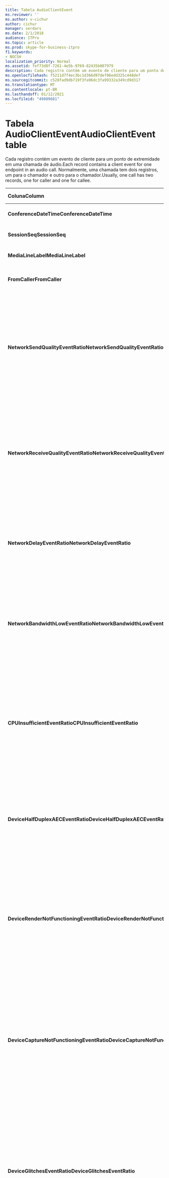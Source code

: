 ```yaml
---
title: Tabela AudioClientEvent
ms.reviewer: ''
ms.author: v-cichur
author: cichur
manager: serdars
ms.date: 2/1/2018
audience: ITPro
ms.topic: article
ms.prod: skype-for-business-itpro
f1.keywords:
- NOCSH
localization_priority: Normal
ms.assetid: fef73d8f-7261-4e5b-9769-82435b007979
description: Cada registro contém um evento de cliente para um ponto de extremidade em uma chamada de áudio. Normalmente, uma chamada tem dois registros, um para o chamador e outro para o chamador.
ms.openlocfilehash: f5211d7f4ec3bc1d366d97def06edd325c448def
ms.sourcegitcommit: c528fad9db719f3fa96dc3fa99332a349cd9d317
ms.translationtype: MT
ms.contentlocale: pt-BR
ms.lasthandoff: 01/12/2021
ms.locfileid: "49809681"
---
```

# <a name="audioclientevent-table"></a><span data-ttu-id="18c5e-104">Tabela AudioClientEvent</span><span class="sxs-lookup"><span data-stu-id="18c5e-104">AudioClientEvent table</span></span>
 
<span data-ttu-id="18c5e-105">Cada registro contém um evento de cliente para um ponto de extremidade em uma chamada de áudio.</span><span class="sxs-lookup"><span data-stu-id="18c5e-105">Each record contains a client event for one endpoint in an audio call.</span></span> <span data-ttu-id="18c5e-106">Normalmente, uma chamada tem dois registros, um para o chamador e outro para o chamador.</span><span class="sxs-lookup"><span data-stu-id="18c5e-106">Usually, one call has two records, one for caller and one for callee.</span></span>
  
|<span data-ttu-id="18c5e-107">**Coluna**</span><span class="sxs-lookup"><span data-stu-id="18c5e-107">**Column**</span></span>|<span data-ttu-id="18c5e-108">**Tipo de dados**</span><span class="sxs-lookup"><span data-stu-id="18c5e-108">**Data Type**</span></span>|<span data-ttu-id="18c5e-109">**Chave/Índice**</span><span class="sxs-lookup"><span data-stu-id="18c5e-109">**Key/Index**</span></span>|<span data-ttu-id="18c5e-110">**Detalhes**</span><span class="sxs-lookup"><span data-stu-id="18c5e-110">**Details**</span></span>|
|:-----|:-----|:-----|:-----|
|<span data-ttu-id="18c5e-111">**ConferenceDateTime**</span><span class="sxs-lookup"><span data-stu-id="18c5e-111">**ConferenceDateTime**</span></span> <br/> |<span data-ttu-id="18c5e-112">datetime</span><span class="sxs-lookup"><span data-stu-id="18c5e-112">datetime</span></span>  <br/> |<span data-ttu-id="18c5e-113">Primário</span><span class="sxs-lookup"><span data-stu-id="18c5e-113">Primary</span></span>  <br/> |<span data-ttu-id="18c5e-114">Referenciado na tabela [MediaLine](medialine-0.md).</span><span class="sxs-lookup"><span data-stu-id="18c5e-114">Referenced from the [MediaLine table](medialine-0.md).</span></span>  <br/> |
|<span data-ttu-id="18c5e-115">**SessionSeq**</span><span class="sxs-lookup"><span data-stu-id="18c5e-115">**SessionSeq**</span></span> <br/> |<span data-ttu-id="18c5e-116">int</span><span class="sxs-lookup"><span data-stu-id="18c5e-116">int</span></span>  <br/> |<span data-ttu-id="18c5e-117">Primário</span><span class="sxs-lookup"><span data-stu-id="18c5e-117">Primary</span></span>  <br/> |<span data-ttu-id="18c5e-118">Referenciado na tabela [MediaLine](medialine-0.md).</span><span class="sxs-lookup"><span data-stu-id="18c5e-118">Referenced from the [MediaLine table](medialine-0.md).</span></span>  <br/> |
|<span data-ttu-id="18c5e-119">**MediaLineLabel**</span><span class="sxs-lookup"><span data-stu-id="18c5e-119">**MediaLineLabel**</span></span> <br/> |<span data-ttu-id="18c5e-120">tinyint</span><span class="sxs-lookup"><span data-stu-id="18c5e-120">tinyint</span></span>  <br/> |<span data-ttu-id="18c5e-121">Primário</span><span class="sxs-lookup"><span data-stu-id="18c5e-121">Primary</span></span>  <br/> |<span data-ttu-id="18c5e-122">Referenciado na tabela [MediaLine](medialine-0.md).</span><span class="sxs-lookup"><span data-stu-id="18c5e-122">Referenced from the [MediaLine table](medialine-0.md).</span></span>  <br/> |
|<span data-ttu-id="18c5e-123">**FromCaller**</span><span class="sxs-lookup"><span data-stu-id="18c5e-123">**FromCaller**</span></span> <br/> |<span data-ttu-id="18c5e-124">bit</span><span class="sxs-lookup"><span data-stu-id="18c5e-124">bit</span></span>  <br/> |<span data-ttu-id="18c5e-125">Primário</span><span class="sxs-lookup"><span data-stu-id="18c5e-125">Primary</span></span>  <br/> |<span data-ttu-id="18c5e-126">0: Dados do destinatário da chamada</span><span class="sxs-lookup"><span data-stu-id="18c5e-126">0: Callee's data</span></span>  <br/> <span data-ttu-id="18c5e-127">1: Dados do chamador</span><span class="sxs-lookup"><span data-stu-id="18c5e-127">1: Caller's data</span></span>  <br/> |
|<span data-ttu-id="18c5e-128">**NetworkSendQualityEventRatio**</span><span class="sxs-lookup"><span data-stu-id="18c5e-128">**NetworkSendQualityEventRatio**</span></span> <br/> |<span data-ttu-id="18c5e-129">decimal(5,2)</span><span class="sxs-lookup"><span data-stu-id="18c5e-129">decimal(5,2)</span></span>  <br/> | <br/> |<span data-ttu-id="18c5e-130">Porcentagem de sessão em que o evento NetworkSendQuality foi acionado para o estado 'Bad'.</span><span class="sxs-lookup"><span data-stu-id="18c5e-130">Percentage of session the NetworkSendQuality event was fired for 'Bad' state.</span></span>  <br/> <span data-ttu-id="18c5e-131">A qualidade da rede em termos de tremida ou perda de pacotes é grave e afeta a qualidade do áudio que está sendo enviado.</span><span class="sxs-lookup"><span data-stu-id="18c5e-131">Network quality in terms of jitter or packet loss is severe and impacting the quality of audio being sent.</span></span>  <br/> |
|<span data-ttu-id="18c5e-132">**NetworkReceiveQualityEventRatio**</span><span class="sxs-lookup"><span data-stu-id="18c5e-132">**NetworkReceiveQualityEventRatio**</span></span> <br/> |<span data-ttu-id="18c5e-133">decimal(5,2)</span><span class="sxs-lookup"><span data-stu-id="18c5e-133">decimal(5,2)</span></span>  <br/> | <br/> |<span data-ttu-id="18c5e-134">Porcentagem de sessão em que o evento ReceiveSendQuality foi acionado para o estado 'Bad'.</span><span class="sxs-lookup"><span data-stu-id="18c5e-134">Percentage of session the ReceiveSendQuality event was fired for 'Bad' state.</span></span>  <br/> <span data-ttu-id="18c5e-135">A qualidade da rede em termos de trem tremida ou perda de pacotes é grave e afeta a qualidade do áudio recebido.</span><span class="sxs-lookup"><span data-stu-id="18c5e-135">Network quality in terms of jitter or packet loss is severe and impacting the quality of audio being received.</span></span>  <br/> |
|<span data-ttu-id="18c5e-136">**NetworkDelayEventRatio**</span><span class="sxs-lookup"><span data-stu-id="18c5e-136">**NetworkDelayEventRatio**</span></span> <br/> |<span data-ttu-id="18c5e-137">decimal(5,2)</span><span class="sxs-lookup"><span data-stu-id="18c5e-137">decimal(5,2)</span></span>  <br/> | <br/> |<span data-ttu-id="18c5e-138">Porcentagem de sessão em que o evento Delay foi acionado para o estado 'Bad'.</span><span class="sxs-lookup"><span data-stu-id="18c5e-138">Percentage of session the Delay event was fired for 'Bad' state.</span></span> <span data-ttu-id="18c5e-139">A latência de rede é grave e afeta a experiência evitando a comunicação interativa</span><span class="sxs-lookup"><span data-stu-id="18c5e-139">Network latency is severe and impacting the experience by preventing interactive communication</span></span>  <br/> |
|<span data-ttu-id="18c5e-140">**NetworkBandwidthLowEventRatio**</span><span class="sxs-lookup"><span data-stu-id="18c5e-140">**NetworkBandwidthLowEventRatio**</span></span> <br/> |<span data-ttu-id="18c5e-141">decimal(5,2)</span><span class="sxs-lookup"><span data-stu-id="18c5e-141">decimal(5,2)</span></span>  <br/> | <br/> |<span data-ttu-id="18c5e-142">Porcentagem de sessão em que o evento LowBandwidth foi acionado para o estado 'Bad'.</span><span class="sxs-lookup"><span data-stu-id="18c5e-142">Percentage of session the LowBandwidth event was fired for 'Bad' state.</span></span> <span data-ttu-id="18c5e-143">A largura de banda disponível é insuficiente para uma experiência de voz aceitável.</span><span class="sxs-lookup"><span data-stu-id="18c5e-143">The available bandwidth is insufficient for an acceptable voice experience.</span></span>  <br/> |
|<span data-ttu-id="18c5e-144">**CPUInsufficientEventRatio**</span><span class="sxs-lookup"><span data-stu-id="18c5e-144">**CPUInsufficientEventRatio**</span></span> <br/> |<span data-ttu-id="18c5e-145">decimal(5,2)</span><span class="sxs-lookup"><span data-stu-id="18c5e-145">decimal(5,2)</span></span>  <br/> | <br/> |<span data-ttu-id="18c5e-146">Porcentagem de sessão em que o evento de CPU insuficiente foi acionado para o estado 'Bad'.</span><span class="sxs-lookup"><span data-stu-id="18c5e-146">Percentage of session the insufficient CPU event was fired for 'Bad' state.</span></span> <span data-ttu-id="18c5e-147">Há ciclos de CPU insuficientes para processamento com as modalidades e aplicativos atuais em uso.</span><span class="sxs-lookup"><span data-stu-id="18c5e-147">There are insufficient CPU cycles for processing with the current modalities and applications in use.</span></span> <span data-ttu-id="18c5e-148">Isso causa distorções no canal de áudio.</span><span class="sxs-lookup"><span data-stu-id="18c5e-148">This causes distortions with the audio channel.</span></span>  <br/> |
|<span data-ttu-id="18c5e-149">**DeviceHalfDuplexAECEventRatio**</span><span class="sxs-lookup"><span data-stu-id="18c5e-149">**DeviceHalfDuplexAECEventRatio**</span></span> <br/> |<span data-ttu-id="18c5e-150">decimal(5,2)</span><span class="sxs-lookup"><span data-stu-id="18c5e-150">decimal(5,2)</span></span>  <br/> | <br/> |<span data-ttu-id="18c5e-151">Porcentagem de sessão em que o evento DeviceHalfDuplexAEC foi acionado para o estado 'Bad'.</span><span class="sxs-lookup"><span data-stu-id="18c5e-151">Percentage of session the DeviceHalfDuplexAEC event was fired for 'Bad' state.</span></span> <span data-ttu-id="18c5e-152">Para evitar o eco, o sistema entrou no half duplex.</span><span class="sxs-lookup"><span data-stu-id="18c5e-152">In order to prevent echo, the system has enter half duplex.</span></span>  <br/> |
|<span data-ttu-id="18c5e-153">**DeviceRenderNotFunctioningEventRatio**</span><span class="sxs-lookup"><span data-stu-id="18c5e-153">**DeviceRenderNotFunctioningEventRatio**</span></span> <br/> |<span data-ttu-id="18c5e-154">decimal(5,2)</span><span class="sxs-lookup"><span data-stu-id="18c5e-154">decimal(5,2)</span></span>  <br/> | <br/> |<span data-ttu-id="18c5e-155">Porcentagem de sessão em que o evento DeviceRenderNotFunctioning foi acionado para o estado 'Bad'.</span><span class="sxs-lookup"><span data-stu-id="18c5e-155">Percentage of session the DeviceRenderNotFunctioning event was fired for 'Bad' state.</span></span> <span data-ttu-id="18c5e-156">O dispositivo de renderização atualmente usado para a sessão não está funcionando corretamente.</span><span class="sxs-lookup"><span data-stu-id="18c5e-156">The render device currently being used for the session is not functioning correctly.</span></span> <span data-ttu-id="18c5e-157">Isso pode causar problemas de áudio de uma via.</span><span class="sxs-lookup"><span data-stu-id="18c5e-157">This can cause one-way audio issues.</span></span>  <br/> |
|<span data-ttu-id="18c5e-158">**DeviceCaptureNotFunctioningEventRatio**</span><span class="sxs-lookup"><span data-stu-id="18c5e-158">**DeviceCaptureNotFunctioningEventRatio**</span></span> <br/> |<span data-ttu-id="18c5e-159">decimal(5,2)</span><span class="sxs-lookup"><span data-stu-id="18c5e-159">decimal(5,2)</span></span>  <br/> | <br/> |<span data-ttu-id="18c5e-160">Porcentagem de sessão em que o evento DeviceCaptureNotFunctioning foi acionado para o estado 'Bad'.</span><span class="sxs-lookup"><span data-stu-id="18c5e-160">Percentage of session the DeviceCaptureNotFunctioning event was fired for 'Bad' state.</span></span> <span data-ttu-id="18c5e-161">O dispositivo de captura atualmente em uso para a sessão não está funcionando corretamente.</span><span class="sxs-lookup"><span data-stu-id="18c5e-161">The capture device currently being used for the session is not functioning correctly.</span></span> <span data-ttu-id="18c5e-162">Isso pode causar problemas de áudio de uma via.</span><span class="sxs-lookup"><span data-stu-id="18c5e-162">This can cause one-way audio issues.</span></span>  <br/> |
|<span data-ttu-id="18c5e-163">**DeviceGlitchesEventRatio**</span><span class="sxs-lookup"><span data-stu-id="18c5e-163">**DeviceGlitchesEventRatio**</span></span> <br/> |<span data-ttu-id="18c5e-164">decimal(5,2)</span><span class="sxs-lookup"><span data-stu-id="18c5e-164">decimal(5,2)</span></span>  <br/> | <br/> |<span data-ttu-id="18c5e-165">Porcentagem de sessão em que o evento DeviceGlitches foi acionado para o estado 'Bad'.</span><span class="sxs-lookup"><span data-stu-id="18c5e-165">Percentage of session the DeviceGlitches event was fired for 'Bad' state.</span></span> <span data-ttu-id="18c5e-166">Há falhas graves na renderização de áudio que estão causando distorções.</span><span class="sxs-lookup"><span data-stu-id="18c5e-166">There are severe glitches in the rendering of audio which is causing distortions.</span></span> <span data-ttu-id="18c5e-167">Essas falhas podem ser causadas por problemas de driver, bateria (drivers) de chamadas de procedimento adiadas (DPC) e alto uso da CPU.</span><span class="sxs-lookup"><span data-stu-id="18c5e-167">These glitches can be caused by driver issues, deferred procedure calls (DPC) storm (drivers), and high CPU usage.</span></span>  <br/> |
|<span data-ttu-id="18c5e-168">**DeviceLowSNREventRatio**</span><span class="sxs-lookup"><span data-stu-id="18c5e-168">**DeviceLowSNREventRatio**</span></span> <br/> |<span data-ttu-id="18c5e-169">decimal(5,2)</span><span class="sxs-lookup"><span data-stu-id="18c5e-169">decimal(5,2)</span></span>  <br/> | <br/> |<span data-ttu-id="18c5e-170">Porcentagem de sessão em que o evento DeviceLowSNR foi acionado para o estado 'Bad'.</span><span class="sxs-lookup"><span data-stu-id="18c5e-170">Percentage of session the DeviceLowSNR event was fired for 'Bad' state.</span></span> <span data-ttu-id="18c5e-171">A qualidade da captura é muito ruim, muito barulhento ou o usuário está falando muito longe do microfone.</span><span class="sxs-lookup"><span data-stu-id="18c5e-171">The capture quality is very poor, either very noisy or user is talking too far away from the microphone.</span></span> <span data-ttu-id="18c5e-172">Isso causará distorções.</span><span class="sxs-lookup"><span data-stu-id="18c5e-172">This will cause distortions.</span></span>  <br/> |
|<span data-ttu-id="18c5e-173">**DeviceLowSpeechLevelEventRatio**</span><span class="sxs-lookup"><span data-stu-id="18c5e-173">**DeviceLowSpeechLevelEventRatio**</span></span> <br/> |<span data-ttu-id="18c5e-174">decimal(5,2)</span><span class="sxs-lookup"><span data-stu-id="18c5e-174">decimal(5,2)</span></span>  <br/> | <br/> |<span data-ttu-id="18c5e-175">Porcentagem de sessão em que o evento DeviceLowSpeechLevel foi acionado para o estado 'Bad'.</span><span class="sxs-lookup"><span data-stu-id="18c5e-175">Percentage of session the DeviceLowSpeechLevel event was fired for 'Bad' state.</span></span> <span data-ttu-id="18c5e-176">O nível de fala do usuário é muito baixo e o sistema não pode au incrementá-lo ainda mais.</span><span class="sxs-lookup"><span data-stu-id="18c5e-176">User's speech level is too low and the system cannot increase it any further.</span></span> <span data-ttu-id="18c5e-177">Isso pode causar distorções ou ser percebido como áudio de uma via.</span><span class="sxs-lookup"><span data-stu-id="18c5e-177">This can either cause distortions or perceived as one-way audio.</span></span>  <br/> |
|<span data-ttu-id="18c5e-178">**DeviceClippingEventRatio**</span><span class="sxs-lookup"><span data-stu-id="18c5e-178">**DeviceClippingEventRatio**</span></span> <br/> |<span data-ttu-id="18c5e-179">Decimal(5,2)</span><span class="sxs-lookup"><span data-stu-id="18c5e-179">Decimal(5,2)</span></span>  <br/> | <br/> |<span data-ttu-id="18c5e-180">Porcentagem de sessão em que o evento DeviceClipping foi acionado para o estado 'Bad'.</span><span class="sxs-lookup"><span data-stu-id="18c5e-180">Percentage of session the DeviceClipping event was fired for 'Bad' state.</span></span>  <br/> <span data-ttu-id="18c5e-181">Quando a fala quase final recorta o microfone, a extremidade distante ouve distorção devido a recortes.</span><span class="sxs-lookup"><span data-stu-id="18c5e-181">When near-end speech clips the microphone, far-end hears distortion due to clipping.</span></span> <span data-ttu-id="18c5e-182">É importante evitar recortes próximos do microfone.</span><span class="sxs-lookup"><span data-stu-id="18c5e-182">It is important to avoid near-end microphone clipping.</span></span>  <br/> |
|<span data-ttu-id="18c5e-183">**DeviceEchoEventRatio**</span><span class="sxs-lookup"><span data-stu-id="18c5e-183">**DeviceEchoEventRatio**</span></span> <br/> |<span data-ttu-id="18c5e-184">decimal(5,2)</span><span class="sxs-lookup"><span data-stu-id="18c5e-184">decimal(5,2)</span></span>  <br/> | <br/> |<span data-ttu-id="18c5e-185">Porcentagem de sessão em que o evento DeviceEchoEvent foi acionado para o estado 'Bad'.</span><span class="sxs-lookup"><span data-stu-id="18c5e-185">Percentage of session the DeviceEchoEvent event was fired for 'Bad' state.</span></span> <span data-ttu-id="18c5e-186">O dispositivo ou a instalação está causando eco além da capacidade do sistema de compensar.</span><span class="sxs-lookup"><span data-stu-id="18c5e-186">Device or setup is causing echo beyond the ability of the system to compensate.</span></span>  <br/> |
|<span data-ttu-id="18c5e-187">**DeviceNearEndToEchoRatioEventRatio**</span><span class="sxs-lookup"><span data-stu-id="18c5e-187">**DeviceNearEndToEchoRatioEventRatio**</span></span> <br/> |<span data-ttu-id="18c5e-188">decimal(5,2)</span><span class="sxs-lookup"><span data-stu-id="18c5e-188">decimal(5,2)</span></span>  <br/> | <br/> |<span data-ttu-id="18c5e-189">Porcentagem de sessão em que o evento DeviceNearEndToEchoRatio foi acionado para o estado 'Bad'.</span><span class="sxs-lookup"><span data-stu-id="18c5e-189">Percentage of session the DeviceNearEndToEchoRatio event was fired for 'Bad' state.</span></span> <span data-ttu-id="18c5e-190">A fala do usuário é muito baixa em comparação com o eco que está sendo capturado, o que afeta a experiência dos usuários porque limita a facilidade de interromper um usuário.</span><span class="sxs-lookup"><span data-stu-id="18c5e-190">The user's speech is too low compared to the echo being captured which impacts the users experience because it limits how easy it is to interrupt a user.</span></span> <span data-ttu-id="18c5e-191">Reduza o volume do alto-falante, mova o microfone para mais perto do talker.</span><span class="sxs-lookup"><span data-stu-id="18c5e-191">Reduce speaker volume, move the microphone closer to the talker.</span></span>  <br/> |
|<span data-ttu-id="18c5e-192">**DeviceMultipleEndpointsEventCount**</span><span class="sxs-lookup"><span data-stu-id="18c5e-192">**DeviceMultipleEndpointsEventCount**</span></span> <br/> |<span data-ttu-id="18c5e-193">int</span><span class="sxs-lookup"><span data-stu-id="18c5e-193">int</span></span>  <br/> ||<span data-ttu-id="18c5e-194">Número de vezes durante a sessão em que o evento DeviceMultipleEndpoints foi acionado para o estado 'Bad'.</span><span class="sxs-lookup"><span data-stu-id="18c5e-194">Number of times during session the DeviceMultipleEndpoints event was fired for 'Bad' state.</span></span> <span data-ttu-id="18c5e-195">Vários pontos de extremidade de áudio na mesma sessão detectados e o sistema compensava reduzindo o volume de renderização.</span><span class="sxs-lookup"><span data-stu-id="18c5e-195">Multiple audio endpoints in the same session detected and the system has compensated by reducing render volume.</span></span>  <br/> |
|<span data-ttu-id="18c5e-196">**DeviceHowlingEventCount**</span><span class="sxs-lookup"><span data-stu-id="18c5e-196">**DeviceHowlingEventCount**</span></span> <br/> |<span data-ttu-id="18c5e-197">int</span><span class="sxs-lookup"><span data-stu-id="18c5e-197">int</span></span>  <br/> | <br/> |<span data-ttu-id="18c5e-198">Número de vezes durante a sessão em que o evento DeviceHowlingEvent foi acionado para o estado 'Bad'.</span><span class="sxs-lookup"><span data-stu-id="18c5e-198">Number of times during session the DeviceHowlingEvent event was fired for 'Bad' state.</span></span> <span data-ttu-id="18c5e-199">Loop de feedback de áudio detectado (causado por vários pontos de extremidade compartilhando o caminho de áudio).</span><span class="sxs-lookup"><span data-stu-id="18c5e-199">Audio feedback loop detected (caused by multiple endpoints sharing audio path).</span></span>  <br/> |
|<span data-ttu-id="18c5e-200">**DeviceRenderZeroVolumeEventRatio**</span><span class="sxs-lookup"><span data-stu-id="18c5e-200">**DeviceRenderZeroVolumeEventRatio**</span></span> <br/> |<span data-ttu-id="18c5e-201">decimal(5,2)</span><span class="sxs-lookup"><span data-stu-id="18c5e-201">decimal(5,2)</span></span>  <br/> ||<span data-ttu-id="18c5e-202">Porcentagem de sessão em que o evento DeviceRenderZeroVolume foi acionado por estar no estado "Ruim".</span><span class="sxs-lookup"><span data-stu-id="18c5e-202">Percentage of session the DeviceRenderZeroVolume event was fired for being in the "Bad' state.</span></span> <span data-ttu-id="18c5e-203">O dispositivo de renderização foi definido como zero volume.</span><span class="sxs-lookup"><span data-stu-id="18c5e-203">The render device was set to zero volume.</span></span>  <br/> <span data-ttu-id="18c5e-204">Esta coluna foi introduzida no Microsoft Lync Server 2013.</span><span class="sxs-lookup"><span data-stu-id="18c5e-204">This column was introduced in Microsoft Lync Server 2013.</span></span>  <br/> |
|<span data-ttu-id="18c5e-205">**DeviceRenderMuteEventRatio**</span><span class="sxs-lookup"><span data-stu-id="18c5e-205">**DeviceRenderMuteEventRatio**</span></span> <br/> |<span data-ttu-id="18c5e-206">decimal(5,2)</span><span class="sxs-lookup"><span data-stu-id="18c5e-206">decimal(5,2)</span></span>  <br/> ||<span data-ttu-id="18c5e-207">Porcentagem de sessão em que o evento DeviceRenderMute foi acionado por estar no estado "Ruim".</span><span class="sxs-lookup"><span data-stu-id="18c5e-207">Percentage of session the DeviceRenderMute event was fired for being in the "Bad' state.</span></span> <span data-ttu-id="18c5e-208">O dispositivo de renderização foi silenciado.</span><span class="sxs-lookup"><span data-stu-id="18c5e-208">The render device was muted.</span></span>  <br/> <span data-ttu-id="18c5e-209">Esta coluna foi introduzida no Microsoft Lync Server 2013.</span><span class="sxs-lookup"><span data-stu-id="18c5e-209">This column was introduced in Microsoft Lync Server 2013.</span></span>  <br/> |
   

